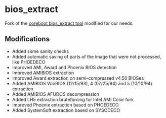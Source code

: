 bios_extract
============
Fork of the [coreboot bios_extract tool](https://github.com/coreboot/bios_extract) modified for our needs.

## Modifications

* Added some sanity checks
* Added automatic saving of parts of the image that were not processed, like PHOEDECO
* Improved AMI, Award and Phoenix BIOS detection
* Improved AMIBIOS extraction
* Improved Award extraction on semi-compressed v4.50 BIOSes
* Added AMIBIOS WinBIOS (12/15/93), 4 (07/25/94) and 5 (10/10/94) extraction
* Added AMIBIOS AFUDOS decompression
* Added LH5 extraction bruteforcing for Intel AMI Color fork
* Improved Phoenix extraction based on PHOEDECO
* Added SystemSoft extraction based on SYSODECO

